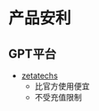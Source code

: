 # 产品安利

## GPT平台
  -  [zetatechs](https://api.zetatechs.com/register?aff=hiqf)
     -  比官方使用便宜
     -  不受充值限制